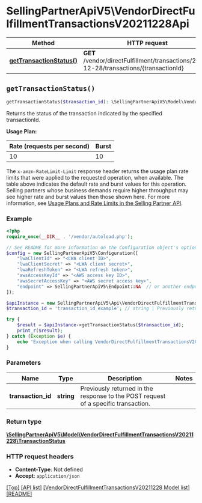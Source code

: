 # SellingPartnerApiV5\VendorDirectFulfillmentTransactionsV20211228Api

Method | HTTP request | Description
------------- | ------------- | -------------
[**getTransactionStatus()**](VendorDirectFulfillmentTransactionsV20211228Api.md#getTransactionStatus) | **GET** /vendor/directFulfillment/transactions/2021-12-28/transactions/{transactionId} | 


## `getTransactionStatus()`

```php
getTransactionStatus($transaction_id): \SellingPartnerApiV5\Model\VendorDirectFulfillmentTransactionsV20211228\TransactionStatus
```



Returns the status of the transaction indicated by the specified transactionId.

**Usage Plan:**

| Rate (requests per second) | Burst |
| ---- | ---- |
| 10 | 10 |

The `x-amzn-RateLimit-Limit` response header returns the usage plan rate limits that were applied to the requested operation, when available. The table above indicates the default rate and burst values for this operation. Selling partners whose business demands require higher throughput may see higher rate and burst values then those shown here. For more information, see [Usage Plans and Rate Limits in the Selling Partner API](https://developer-docs.amazon.com/sp-api/docs/usage-plans-and-rate-limits-in-the-sp-api).

### Example

```php
<?php
require_once(__DIR__ . '/vendor/autoload.php');

// See README for more information on the Configuration object's options
$config = new SellingPartnerApiV5\Configuration([
    "lwaClientId" => "<LWA client ID>",
    "lwaClientSecret" => "<LWA client secret>",
    "lwaRefreshToken" => "<LWA refresh token>",
    "awsAccessKeyId" => "<AWS access key ID>",
    "awsSecretAccessKey" => "<AWS secret access key>",
    "endpoint" => SellingPartnerApiV5\Endpoint::NA  // or another endpoint from lib/Endpoints.php
]);

$apiInstance = new SellingPartnerApiV5\Api\VendorDirectFulfillmentTransactionsV20211228Api($config);
$transaction_id = 'transaction_id_example'; // string | Previously returned in the response to the POST request of a specific transaction.

try {
    $result = $apiInstance->getTransactionStatus($transaction_id);
    print_r($result);
} catch (Exception $e) {
    echo 'Exception when calling VendorDirectFulfillmentTransactionsV20211228Api->getTransactionStatus: ', $e->getMessage(), PHP_EOL;
}
```

### Parameters

Name | Type | Description  | Notes
------------- | ------------- | ------------- | -------------
 **transaction_id** | **string**| Previously returned in the response to the POST request of a specific transaction. |

### Return type

[**\SellingPartnerApiV5\Model\VendorDirectFulfillmentTransactionsV20211228\TransactionStatus**](../Model/VendorDirectFulfillmentTransactionsV20211228/TransactionStatus.md)

### HTTP request headers

- **Content-Type**: Not defined
- **Accept**: `application/json`

[[Top]](#) [[API list]](../)
[[VendorDirectFulfillmentTransactionsV20211228 Model list]](../Model/VendorDirectFulfillmentTransactionsV20211228)
[[README]](../../README.md)
